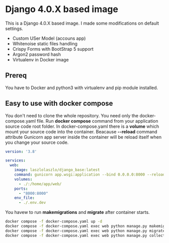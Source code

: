 # Django 4.0.X based image

This is a Django 4.0.X based image. I made some modifications on default settings.
- Custom USer Model (accouns app)
- Whitenoise static files handling
- Crispy Forms with BootStrap 5 support
- Argon2 password hash
- Virtualenv in Docker image

## Prereq

You have to Docker and python3 with virtualenv and pip module installed.

## Easy to use with docker compose

You don't need to clone the whole repository. You need only the docker-compose.yaml file. Run **docker compose** command from your application source code root folder. In docker-compose.yaml there is a **volume** which mount your source code into the container. Beacause **--reload** command attribute Gunicorn app server inside the container will be reload itself when you change your source code.

```yaml
version: '3.8'

services:
  web:
    image: laszlolaszlo/django_base:latest
    command: gunicorn app.wsgi:application --bind 0.0.0.0:8000 --reload --timeout=5 --threads=10 --workers=1
    volumes:
      - ./:/home/app/web/
    ports:
      - "8000:8000"
    env_file:
      - ./.env.dev
```

You havew to run **makemigrations** and **migrate** after container starts.  

```bash
docker compose -f docker-compose.yaml up -d
docker compose -f docker-compose.yaml exec web python manage.py makemigrations
docker compose -f docker-compose.yaml exec web python manage.py migrate
docker compose -f docker-compose.yaml exec web python manage.py collectstatic
```
